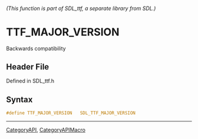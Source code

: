 ###### (This function is part of SDL_ttf, a separate library from SDL.)
# TTF_MAJOR_VERSION

Backwards compatibility

## Header File

Defined in SDL_ttf.h

## Syntax

```c
#define TTF_MAJOR_VERSION   SDL_TTF_MAJOR_VERSION
```

----
[CategoryAPI](CategoryAPI), [CategoryAPIMacro](CategoryAPIMacro)

